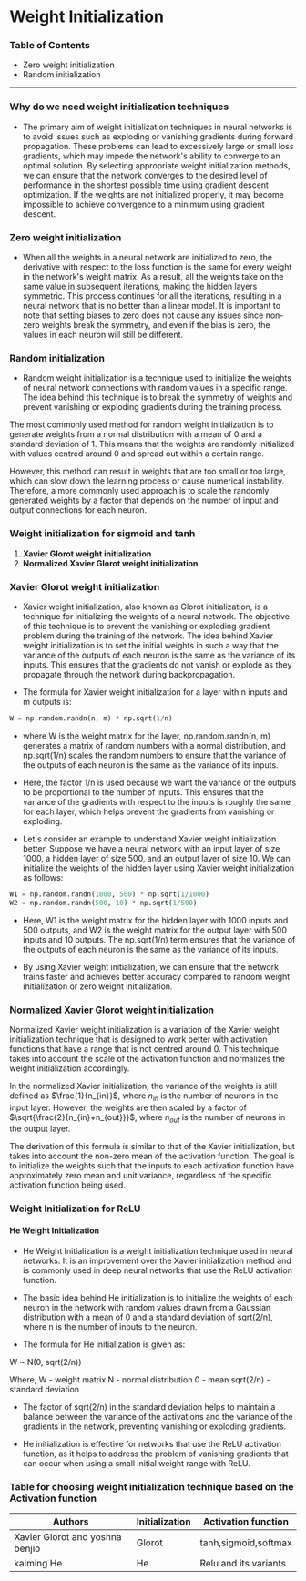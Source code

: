 # Weight Initialization

### Table of Contents

- Zero weight initialization 
- Random initialization
---
### Why do we need weight initialization techniques

- The primary aim of weight initialization techniques in neural networks is to avoid issues such as exploding or vanishing gradients during forward propagation. These problems can lead to excessively large or small loss gradients, which may impede the network's ability to converge to an optimal solution. By selecting appropriate weight initialization methods, we can ensure that the network converges to the desired level of performance in the shortest possible time using gradient descent optimization. If the weights are not initialized properly, it may become impossible to achieve convergence to a minimum using gradient descent.

### Zero weight initialization

- When all the weights in a neural network are initialized to zero, the derivative with respect to the loss function is the same for every weight in the network's weight matrix. As a result, all the weights take on the same value in subsequent iterations, making the hidden layers symmetric. This process continues for all the iterations, resulting in a neural network that is no better than a linear model. It is important to note that setting biases to zero does not cause any issues since non-zero weights break the symmetry, and even if the bias is zero, the values in each neuron will still be different.

### Random initialization

- Random weight initialization is a technique used to initialize the weights of neural network connections with random values in a specific range. The idea behind this technique is to break the symmetry of weights and prevent vanishing or exploding gradients during the training process.

The most commonly used method for random weight initialization is to generate weights from a normal distribution with a mean of 0 and a standard deviation of 1. This means that the weights are randomly initialized with values centred around 0 and spread out within a certain range.

However, this method can result in weights that are too small or too large, which can slow down the learning process or cause numerical instability. Therefore, a more commonly used approach is to scale the randomly generated weights by a factor that depends on the number of input and output connections for each neuron.

### Weight initialization for sigmoid and tanh

1) **Xavier Glorot weight initialization**
2) **Normalized Xavier Glorot weight initialization**
### Xavier Glorot weight initialization

- Xavier weight initialization, also known as Glorot initialization, is a technique for initializing the weights of a neural network. The objective of this technique is to prevent the vanishing or exploding gradient problem during the training of the network. The idea behind Xavier weight initialization is to set the initial weights in such a way that the variance of the outputs of each neuron is the same as the variance of its inputs. This ensures that the gradients do not vanish or explode as they propagate through the network during backpropagation.

- The formula for Xavier weight initialization for a layer with n inputs and m outputs is:

```python
W = np.random.randn(n, m) * np.sqrt(1/n)
```

- where W is the weight matrix for the layer, np.random.randn(n, m) generates a matrix of random numbers with a normal distribution, and np.sqrt(1/n) scales the random numbers to ensure that the variance of the outputs of each neuron is the same as the variance of its inputs.

- Here, the factor 1/n is used because we want the variance of the outputs to be proportional to the number of inputs. This ensures that the variance of the gradients with respect to the inputs is roughly the same for each layer, which helps prevent the gradients from vanishing or exploding.

- Let's consider an example to understand Xavier weight initialization better. Suppose we have a neural network with an input layer of size 1000, a hidden layer of size 500, and an output layer of size 10. We can initialize the weights of the hidden layer using Xavier weight initialization as follows:

```python
W1 = np.random.randn(1000, 500) * np.sqrt(1/1000)
W2 = np.random.randn(500, 10) * np.sqrt(1/500)
```

- Here, W1 is the weight matrix for the hidden layer with 1000 inputs and 500 outputs, and W2 is the weight matrix for the output layer with 500 inputs and 10 outputs. The np.sqrt(1/n) term ensures that the variance of the outputs of each neuron is the same as the variance of its inputs.

- By using Xavier weight initialization, we can ensure that the network trains faster and achieves better accuracy compared to random weight initialization or zero weight initialization.

### Normalized Xavier Glorot weight initialization

Normalized Xavier weight initialization is a variation of the Xavier weight initialization technique that is designed to work better with activation functions that have a range that is not centred around 0. This technique takes into account the scale of the activation function and normalizes the weight initialization accordingly.

In the normalized Xavier initialization, the variance of the weights is still defined as $\frac{1}{n_{in}}$, where $n_{in}$ is the number of neurons in the input layer. However, the weights are then scaled by a factor of $\sqrt{\frac{2}{n_{in}+n_{out}}}$, where $n_{out}$ is the number of neurons in the output layer.

The derivation of this formula is similar to that of the Xavier initialization, but takes into account the non-zero mean of the activation function. The goal is to initialize the weights such that the inputs to each activation function have approximately zero mean and unit variance, regardless of the specific activation function being used.

### Weight Initialization for ReLU

#### He Weight Initialization

- He Weight Initialization is a weight initialization technique used in neural networks. It is an improvement over the Xavier initialization method and is commonly used in deep neural networks that use the ReLU activation function.

- The basic idea behind He initialization is to initialize the weights of each neuron in the network with random values drawn from a Gaussian distribution with a mean of 0 and a standard deviation of sqrt(2/n), where n is the number of inputs to the neuron.

- The formula for He initialization is given as:

W ~ N(0, sqrt(2/n))

Where,
W - weight matrix
N - normal distribution
0 - mean
sqrt(2/n) - standard deviation

- The factor of sqrt(2/n) in the standard deviation helps to maintain a balance between the variance of the activations and the variance of the gradients in the network, preventing vanishing or exploding gradients.

- He initialization is effective for networks that use the ReLU activation function, as it helps to address the problem of vanishing gradients that can occur when using a small initial weight range with ReLU.

### Table for choosing weight initialization technique based on the Activation function

|Authors| Initialization |Activation function |
|--|--|--|
|Xavier Glorot and yoshna benjio| Glorot| tanh,sigmoid,softmax|
|kaiming He | He | Relu and its variants|